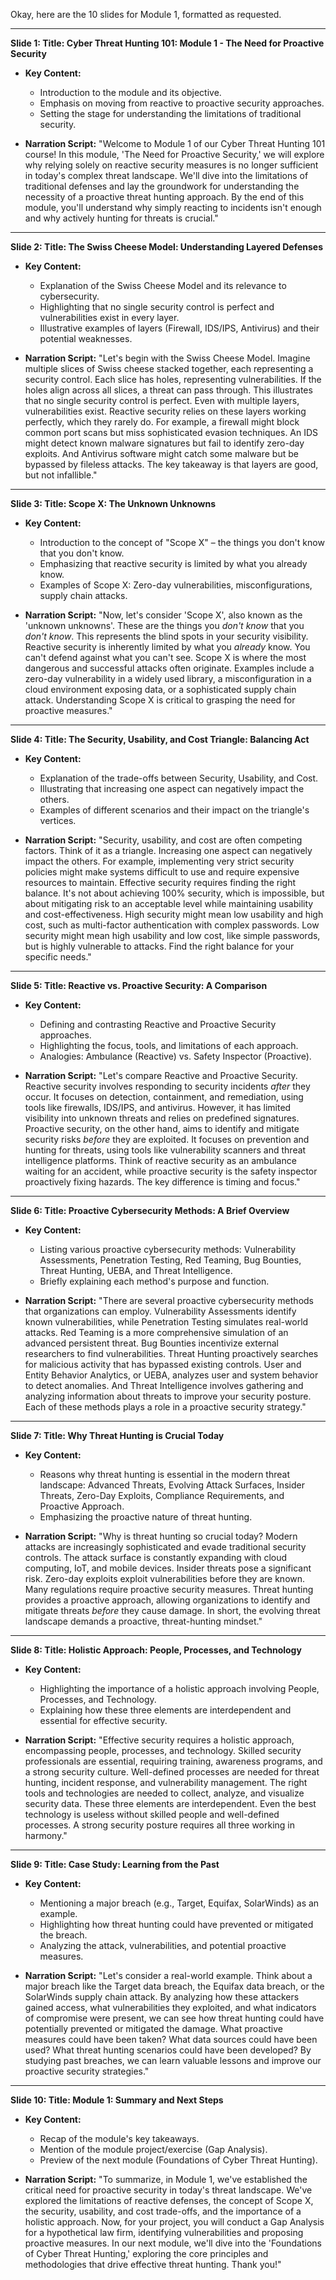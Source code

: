 Okay, here are the 10 slides for Module 1, formatted as requested.

---

**Slide 1: Title: Cyber Threat Hunting 101: Module 1 - The Need for Proactive Security**

*   **Key Content:**
    *   Introduction to the module and its objective.
    *   Emphasis on moving from reactive to proactive security approaches.
    *   Setting the stage for understanding the limitations of traditional security.

*   **Narration Script:**
    "Welcome to Module 1 of our Cyber Threat Hunting 101 course! In this module, 'The Need for Proactive Security,' we will explore why relying solely on reactive security measures is no longer sufficient in today's complex threat landscape. We'll dive into the limitations of traditional defenses and lay the groundwork for understanding the necessity of a proactive threat hunting approach. By the end of this module, you'll understand why simply reacting to incidents isn't enough and why actively hunting for threats is crucial."

---

**Slide 2: Title: The Swiss Cheese Model: Understanding Layered Defenses**

*   **Key Content:**
    *   Explanation of the Swiss Cheese Model and its relevance to cybersecurity.
    *   Highlighting that no single security control is perfect and vulnerabilities exist in every layer.
    *   Illustrative examples of layers (Firewall, IDS/IPS, Antivirus) and their potential weaknesses.

*   **Narration Script:**
    "Let's begin with the Swiss Cheese Model. Imagine multiple slices of Swiss cheese stacked together, each representing a security control. Each slice has holes, representing vulnerabilities. If the holes align across all slices, a threat can pass through. This illustrates that no single security control is perfect. Even with multiple layers, vulnerabilities exist. Reactive security relies on these layers working perfectly, which they rarely do. For example, a firewall might block common port scans but miss sophisticated evasion techniques. An IDS might detect known malware signatures but fail to identify zero-day exploits. And Antivirus software might catch some malware but be bypassed by fileless attacks. The key takeaway is that layers are good, but not infallible."

---

**Slide 3: Title: Scope X: The Unknown Unknowns**

*   **Key Content:**
    *   Introduction to the concept of "Scope X" – the things you don't know that you don't know.
    *   Emphasizing that reactive security is limited by what you already know.
    *   Examples of Scope X: Zero-day vulnerabilities, misconfigurations, supply chain attacks.

*   **Narration Script:**
    "Now, let's consider 'Scope X', also known as the 'unknown unknowns'. These are the things you *don't know* that you *don't know*. This represents the blind spots in your security visibility. Reactive security is inherently limited by what you *already* know. You can't defend against what you can't see. Scope X is where the most dangerous and successful attacks often originate. Examples include a zero-day vulnerability in a widely used library, a misconfiguration in a cloud environment exposing data, or a sophisticated supply chain attack. Understanding Scope X is critical to grasping the need for proactive measures."

---

**Slide 4: Title: The Security, Usability, and Cost Triangle: Balancing Act**

*   **Key Content:**
    *   Explanation of the trade-offs between Security, Usability, and Cost.
    *   Illustrating that increasing one aspect can negatively impact the others.
    *   Examples of different scenarios and their impact on the triangle's vertices.

*   **Narration Script:**
    "Security, usability, and cost are often competing factors. Think of it as a triangle. Increasing one aspect can negatively impact the others. For example, implementing very strict security policies might make systems difficult to use and require expensive resources to maintain. Effective security requires finding the right balance. It's not about achieving 100% security, which is impossible, but about mitigating risk to an acceptable level while maintaining usability and cost-effectiveness. High security might mean low usability and high cost, such as multi-factor authentication with complex passwords. Low security might mean high usability and low cost, like simple passwords, but is highly vulnerable to attacks. Find the right balance for your specific needs."

---

**Slide 5: Title: Reactive vs. Proactive Security: A Comparison**

*   **Key Content:**
    *   Defining and contrasting Reactive and Proactive Security approaches.
    *   Highlighting the focus, tools, and limitations of each approach.
    *   Analogies: Ambulance (Reactive) vs. Safety Inspector (Proactive).

*   **Narration Script:**
    "Let's compare Reactive and Proactive Security. Reactive security involves responding to security incidents *after* they occur. It focuses on detection, containment, and remediation, using tools like firewalls, IDS/IPS, and antivirus. However, it has limited visibility into unknown threats and relies on predefined signatures. Proactive security, on the other hand, aims to identify and mitigate security risks *before* they are exploited. It focuses on prevention and hunting for threats, using tools like vulnerability scanners and threat intelligence platforms. Think of reactive security as an ambulance waiting for an accident, while proactive security is the safety inspector proactively fixing hazards. The key difference is timing and focus."

---

**Slide 6: Title: Proactive Cybersecurity Methods: A Brief Overview**

*   **Key Content:**
    *   Listing various proactive cybersecurity methods: Vulnerability Assessments, Penetration Testing, Red Teaming, Bug Bounties, Threat Hunting, UEBA, and Threat Intelligence.
    *   Briefly explaining each method's purpose and function.

*   **Narration Script:**
    "There are several proactive cybersecurity methods that organizations can employ. Vulnerability Assessments identify known vulnerabilities, while Penetration Testing simulates real-world attacks. Red Teaming is a more comprehensive simulation of an advanced persistent threat. Bug Bounties incentivize external researchers to find vulnerabilities. Threat Hunting proactively searches for malicious activity that has bypassed existing controls. User and Entity Behavior Analytics, or UEBA, analyzes user and system behavior to detect anomalies. And Threat Intelligence involves gathering and analyzing information about threats to improve your security posture. Each of these methods plays a role in a proactive security strategy."

---

**Slide 7: Title: Why Threat Hunting is Crucial Today**

*   **Key Content:**
    *   Reasons why threat hunting is essential in the modern threat landscape: Advanced Threats, Evolving Attack Surfaces, Insider Threats, Zero-Day Exploits, Compliance Requirements, and Proactive Approach.
    *   Emphasizing the proactive nature of threat hunting.

*   **Narration Script:**
    "Why is threat hunting so crucial today? Modern attacks are increasingly sophisticated and evade traditional security controls. The attack surface is constantly expanding with cloud computing, IoT, and mobile devices. Insider threats pose a significant risk. Zero-day exploits exploit vulnerabilities before they are known. Many regulations require proactive security measures. Threat hunting provides a proactive approach, allowing organizations to identify and mitigate threats *before* they cause damage. In short, the evolving threat landscape demands a proactive, threat-hunting mindset."

---

**Slide 8: Title: Holistic Approach: People, Processes, and Technology**

*   **Key Content:**
    *   Highlighting the importance of a holistic approach involving People, Processes, and Technology.
    *   Explaining how these three elements are interdependent and essential for effective security.

*   **Narration Script:**
    "Effective security requires a holistic approach, encompassing people, processes, and technology. Skilled security professionals are essential, requiring training, awareness programs, and a strong security culture. Well-defined processes are needed for threat hunting, incident response, and vulnerability management. The right tools and technologies are needed to collect, analyze, and visualize security data. These three elements are interdependent. Even the best technology is useless without skilled people and well-defined processes. A strong security posture requires all three working in harmony."

---

**Slide 9: Title: Case Study: Learning from the Past**

*   **Key Content:**
    *   Mentioning a major breach (e.g., Target, Equifax, SolarWinds) as an example.
    *   Highlighting how threat hunting could have prevented or mitigated the breach.
    *   Analyzing the attack, vulnerabilities, and potential proactive measures.

*   **Narration Script:**
    "Let's consider a real-world example. Think about a major breach like the Target data breach, the Equifax data breach, or the SolarWinds supply chain attack. By analyzing how these attackers gained access, what vulnerabilities they exploited, and what indicators of compromise were present, we can see how threat hunting could have potentially prevented or mitigated the damage. What proactive measures could have been taken? What data sources could have been used? What threat hunting scenarios could have been developed? By studying past breaches, we can learn valuable lessons and improve our proactive security strategies."

---

**Slide 10: Title: Module 1: Summary and Next Steps**

*   **Key Content:**
    *   Recap of the module's key takeaways.
    *   Mention of the module project/exercise (Gap Analysis).
    *   Preview of the next module (Foundations of Cyber Threat Hunting).

*   **Narration Script:**
    "To summarize, in Module 1, we've established the critical need for proactive security in today's threat landscape. We've explored the limitations of reactive defenses, the concept of Scope X, the security, usability, and cost trade-offs, and the importance of a holistic approach. Now, for your project, you will conduct a Gap Analysis for a hypothetical law firm, identifying vulnerabilities and proposing proactive measures. In our next module, we'll dive into the 'Foundations of Cyber Threat Hunting,' exploring the core principles and methodologies that drive effective threat hunting. Thank you!"